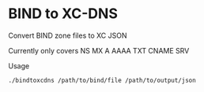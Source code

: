 # BIND to XC-DNS

Convert BIND zone files to XC JSON

Currently only covers NS MX A AAAA TXT CNAME SRV

Usage

```
./bindtoxcdns /path/to/bind/file /path/to/output/json
```
